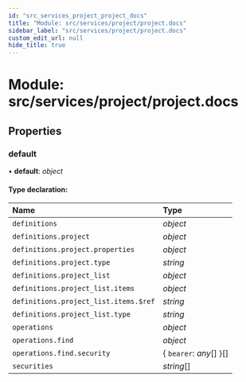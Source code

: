```yaml
---
id: "src_services_project_project_docs"
title: "Module: src/services/project/project.docs"
sidebar_label: "src/services/project/project.docs"
custom_edit_url: null
hide_title: true
---
```


# Module: src/services/project/project.docs

## Properties

### default

• **default**: *object*

#### Type declaration:

Name | Type |
:------ | :------ |
`definitions` | *object* |
`definitions.project` | *object* |
`definitions.project.properties` | *object* |
`definitions.project.type` | *string* |
`definitions.project_list` | *object* |
`definitions.project_list.items` | *object* |
`definitions.project_list.items.$ref` | *string* |
`definitions.project_list.type` | *string* |
`operations` | *object* |
`operations.find` | *object* |
`operations.find.security` | { `bearer`: *any*[]  }[] |
`securities` | *string*[] |
